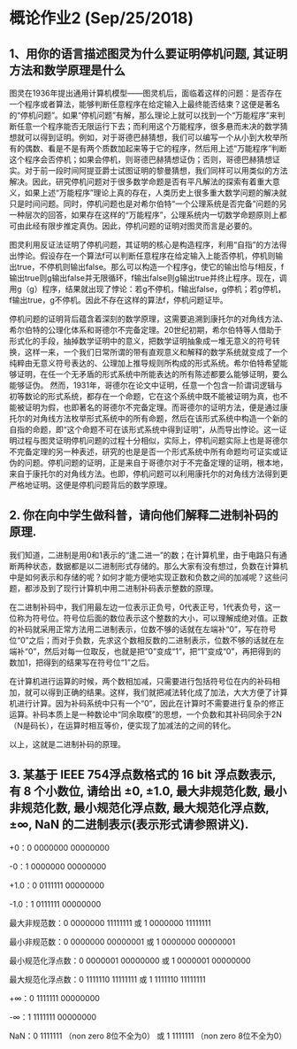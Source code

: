 # 概论作业2 (Sep/25/2018)

## 1、用你的语言描述图灵为什么要证明停机问题, 其证明方法和数学原理是什么

图灵在1936年提出通用计算机模型——图灵机后，面临着这样的问题：是否存在一个程序或者算法，能够判断任意程序在给定输入上最终能否结束？这便是著名的“停机问题”。如果“停机问题”有解，那么理论上就可以找到一个“万能程序”来判断任意一个程序能否无限运行下去；而利用这个万能程序，很多悬而未决的数学猜想就可以得到证明。例如，对于哥德巴赫猜想，我们可以编写一个从小到大枚举所有的偶数、看是不是有两个质数加起来等于它的程序，然后用上述“万能程序”判断这个程序会否停机；如果会停机，则哥德巴赫猜想证伪；否则，哥德巴赫猜想证实。对于前一段时间阿提亚爵士试图证明的黎曼猜想，我们同样可以用类似的方法解决。因此，研究停机问题对于很多数学命题是否有平凡解法的探索有着重大意义，如果上述“万能程序”理论上真的存在，人类历史上很多重大数学问题的解决就只是时间问题。同时，停机问题也是对希尔伯特“一个公理系统是否完备”问题的另一种层次的回答，如果存在这样的“万能程序”，公理系统内一切数学命题原则上都可由此经有限步推定真伪。因此，停机问题的证明对图灵而言是必要的。

图灵利用反证法证明了停机问题，其证明的核心是构造程序，利用“自指”的方法得出悖论。假设存在一个算法f可以判断任意程序在给定输入上能否停机，停机则输出true，不停机则输出false。那么可以构造一个程序g，使它的输出恰与f相反，f输出true则g输出false并无限循环，f输出false则g输出true并终止程序。现在，调用g（g）程序，结果就出现了悖论：若g不停机，f输出false，g停机；若g停机，f输出true，g不停机。因此不存在这样的算法f，停机问题证毕。

停机问题的证明背后蕴含着深刻的数学原理，这需要追溯到康托尔的对角线方法、希尔伯特的公理化体系和哥德尔不完备定理。20世纪初期，希尔伯特等人借助于形式化的手段，抽掉数学证明中的意义，把数学证明抽象成一堆无意义的符号转换，这样一来，一个我们日常所谓的带有直观意义和解释的数学系统就变成了一个纯粹由无意义符号表达的、公理加上推导规则所构成的形式系统。希尔伯特希望能够证明，在任一个无矛盾的形式系统中所能表达的所有陈述都要么能够证明，要么能够证伪。 然而，1931年，哥德尔在论文中证明，任意一个包含一阶谓词逻辑与初等数论的形式系统，都存在一个命题，它在这个系统中既不能被证明为真，也不能被证明为假，也即著名的哥德尔不完备定理。而哥德尔的证明方法，便是通过康托尔的对角线方法枚举形式系统中的所有命题，然后在该形式系统中构造一个新的自指的命题，即“这个命题不可在该形式系统中得到证明”，从而导出悖论。这一证明过程与图灵证明停机问题的过程十分相似，实际上，停机问题实际上也是哥德尔不完备定理的另一种表述，研究的也是是否一个形式系统中所有命题均可证实或证伪的问题。停机问题的证明，正是来自于哥德尔对于不完备定理的证明，根本地，来自于康托尔的对角线方法。也即，停机问题可以利用康托尔的对角线方法得到更严格地证明。这便是停机问题背后的数学原理。


## 2.	你在向中学生做科普，请向他们解释二进制补码的原理.

我们知道，二进制是用0和1表示的“逢二进一”的数；在计算机里，由于电路只有通断两种状态，数据都是以二进制形式存储的。那么大家有没有想过，负数在计算机中是如何表示和存储的呢？如何才能方便地实现正数和负数之间的加减呢？这些问题，都涉及到了现行计算机中用二进制补码表示整数的原理。

在二进制补码中，我们用最左边一位表示正负号，0代表正号，1代表负号，这一位称为符号位。符号位后面的数位表示这个整数的大小，可以理解成绝对值。正数的补码就采用正常方法用二进制表示，位数不够的话就在左端补“0”，写在符号位“0”之后；而对于负数，先求这个数相反数的二进制表示，位数不够的话就在左端补“0”，然后对每一位取反，也就是把“0”变成“1”，把“1”变成“0”，再把得到的数加1，把得到的结果写在符号位“1”之后。

在计算机进行运算的时候，两个数相加减，只需要进行包括符号位在内的补码相加，就可以得到正确的结果。这样，我们就把减法转化成了加法，大大方便了计算机进行计算。因为补码系统中只有一个“0”，因此在计算时不需要进行复杂的修正运算。补码本质上是一种数论中“同余取模”的思想，一个负数和其补码同余于2N（N是码长），在运算时相互等价，便实现了加减法的之间的转化。

以上，这就是二进制补码的原理。


## 3.	某基于 IEEE 754浮点数格式的 16 bit 浮点数表示, 有 8 个小数位, 请给出 ±0, ±1.0, 最大非规范化数, 最小非规范化数, 最小规范化浮点数, 最大规范化浮点数,±∞, NaN 的二进制表示(表示形式请参照讲义). 

+0：0 0000000 00000000

-0：1 0000000 00000000

+1.0：0 0111111 00000000

-1.0：1 0111111 00000000

最大非规范数：0 0000000 11111111 或 1 0000000 11111111
             
最小非规范数：0 0000000 00000001 或 1 0000000 00000001
             
最小规范化浮点数：0 0000001 00000000 或 1 0000001 00000000
                 
最大规范化浮点数：0 1111110 11111111 或 1 1111110 11111111
                 
+∞：0 1111111 00000000

-∞：1 1111111 00000000

NaN：0 1111111 （non zero  8位不全为0） 或 1 1111111 （non zero  8位不全为0）

